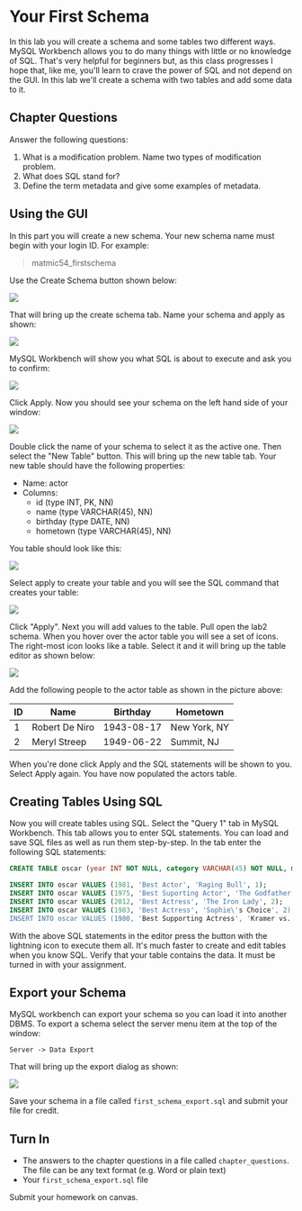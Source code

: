 # Your First Schema

In this lab you will create a schema and some tables two different ways. MySQL Workbench allows you to do many things with little or no knowledge of SQL. That's very helpful for beginners but, as this class progresses I hope that, like me, you'll learn to crave the power of SQL and not depend on the GUI. In this lab we'll create a schema with two tables and add some data to it.  

## Chapter Questions 

Answer the following questions:

  1. What is a modification problem. Name two types of modification problem. 
  2. What does SQL stand for? 
  3. Define the term metadata and give some examples of metadata. 

## Using the GUI

In this part you will create a new schema. Your new schema name must begin with your login ID. For example: 

> matmic54_firstschema

Use the Create Schema button shown below: 

![](https://sites.google.com/a/lifealgorithmic.com/cabrillo-home/_/rsrc/1513330349177/home/cis-154/lab-2---your-first-schema/Create%20Schema.png?height=240&width=400)

That will bring up the create schema tab. Name your schema and apply as shown:

![](https://sites.google.com/a/lifealgorithmic.com/cabrillo-home/_/rsrc/1454526758030/home/cis-154/lab-2---your-first-schema/Name%20and%20Apply.png?height=240&width=400)

MySQL Workbench will show you what SQL is about to execute and ask you to confirm:

![](https://sites.google.com/a/lifealgorithmic.com/cabrillo-home/_/rsrc/1513330349177/home/cis-154/lab-2---your-first-schema/Create%20Schema%20Apply.png?height=387&width=400)

Click Apply. Now you should see your schema on the left hand side of your window: 

![](https://sites.google.com/a/lifealgorithmic.com/cabrillo-home/_/rsrc/1454526758030/home/cis-154/lab-2---your-first-schema/Schema%20Created.png?height=240&width=400)

Double click the name of your schema to select it as the active one. Then select the "New Table" button. This will bring up the new table tab. Your new table should have the following properties: 

  * Name: actor
  * Columns:
    * id (type INT, PK, NN)
    * name (type VARCHAR(45), NN)
    * birthday (type DATE, NN)
    * hometown (type VARCHAR(45), NN)

You table should look like this: 

![](https://sites.google.com/a/lifealgorithmic.com/cabrillo-home/_/rsrc/1454526758030/home/cis-154/lab-2---your-first-schema/New%20Table.png?height=240&width=400)

Select apply to create your table and you will see the SQL command that creates your table:

![](https://sites.google.com/a/lifealgorithmic.com/cabrillo-home/_/rsrc/1454526758030/home/cis-154/lab-2---your-first-schema/Apply%20Table.png?height=387&width=400)

Click "Apply". Next you will add values to the table. Pull open the lab2 schema. When you hover over the actor table you will see a set of icons. The right-most icon looks like a table. Select it and it will bring up the table editor as shown below:

![](https://sites.google.com/a/lifealgorithmic.com/cabrillo-home/_/rsrc/1513330349177/home/cis-154/lab-2---your-first-schema/Add%20Actor%20Data.png?height=240&width=400)

Add the following people to the actor table as shown in the picture above: 

| ID | Name | Birthday | Hometown |
| --- | --- | --- | --- | 
| 1 | Robert De Niro | 1943-08-17 | New York, NY | 
| 2	| Meryl Streep | 1949-06-22 | Summit, NJ | 

When you're done click Apply and the SQL statements will be shown to you. Select Apply again. You have now populated the actors table. 

## Creating Tables Using SQL

Now you will create tables using SQL. Select the "Query 1" tab in MySQL Workbench. This tab allows you to enter SQL statements. You can load and save SQL files as well as run them step-by-step. In the tab enter the following SQL statements:

```sql
CREATE TABLE oscar (year INT NOT NULL, category VARCHAR(45) NOT NULL, movie VARCHAR(45), actor INT NOT NULL); 

INSERT INTO oscar VALUES (1981, 'Best Actor', 'Raging Bull', 1);
INSERT INTO oscar VALUES (1975, 'Best Suporting Actor', 'The Godfather: Part II', 1);
INSERT INTO oscar VALUES (2012, 'Best Actress', 'The Iron Lady', 2);
INSERT INTO oscar VALUES (1983, 'Best Actress', 'Sophie\'s Choice', 2);
INSERT INTO oscar VALUES (1980, 'Best Supporting Actress', 'Kramer vs. Kramer', 2);
```

With the above SQL statements in the editor press the button with the lightning icon to execute them all. It's much faster to create and edit tables when you know SQL. Verify that your table contains the data. It must be turned in with your assignment. 

## Export your Schema 

MySQL workbench can export your schema so you can load it into another DBMS. To export a schema select the server menu item at the top of the window:

    Server -> Data Export

That will bring up the export dialog as shown:

![](https://sites.google.com/a/lifealgorithmic.com/cabrillo-home/_/rsrc/1513330349177/home/cis-154/lab-2---your-first-schema/Export%20Lab%202.png?height=240&width=400)

Save your schema in a file called `first_schema_export.sql` and submit your file for credit.

## Turn In

  * The answers to the chapter questions in a file called `chapter_questions`. The file can be any text format (e.g. Word or plain text)
  * Your `first_schema_export.sql` file 

Submit your homework on canvas.
